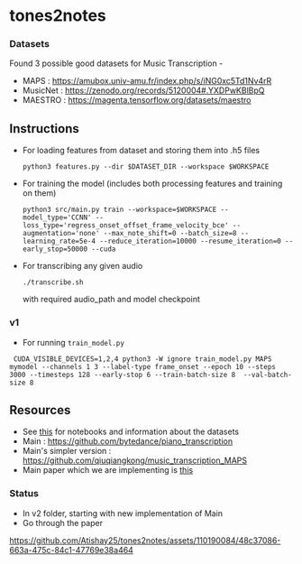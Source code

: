 # tones2notes

### Datasets

Found 3 possible good datasets for Music Transcription -
-   MAPS : https://amubox.univ-amu.fr/index.php/s/iNG0xc5Td1Nv4rR
- MusicNet : https://zenodo.org/records/5120004#.YXDPwKBlBpQ
- MAESTRO : https://magenta.tensorflow.org/datasets/maestro 

## Instructions
- For loading features from dataset and storing them into .h5 files
    ```
    python3 features.py --dir $DATASET_DIR --workspace $WORKSPACE
    ```
- For training the model (includes both processing features and training on them)
    ```
    python3 src/main.py train --workspace=$WORKSPACE --model_type='CCNN' --loss_type='regress_onset_offset_frame_velocity_bce' --augmentation='none' --max_note_shift=0 --batch_size=8 --learning_rate=5e-4 --reduce_iteration=10000 --resume_iteration=0 --early_stop=50000 --cuda
    ```
- For transcribing any given audio
    ```
    ./transcribe.sh
    ```
    with required audio_path and model checkpoint


### v1 
- For running `train_model.py`
```
 CUDA_VISIBLE_DEVICES=1,2,4 python3 -W ignore train_model.py MAPS mymodel --channels 1 3 --label-type frame_onset --epoch 10 --steps 3000 --timesteps 128 --early-stop 6 --train-batch-size 8  --val-batch-size 8 
```

## Resources

- See [this](https://github.com/BShakhovsky/PolyphonicPianoTranscription) for notebooks and information about the datasets
- Main : https://github.com/bytedance/piano_transcription
- Main's simpler version : https://github.com/qiuqiangkong/music_transcription_MAPS
- Main paper which we are implementing is [this](https://github.com/bytedance/piano_transcription/blob/master/paper/High-resolution%20Piano%20Transcription%20with%20Pedals%20by%20Regressing%20Precise%20Onsets%20and%20Offsets%20Times_v0.2.pdf)

### Status




- In v2 folder, starting with new implementation of Main
- Go through the paper


https://github.com/Atishay25/tones2notes/assets/110190084/48c37086-663a-475c-84c1-47769e38a464



